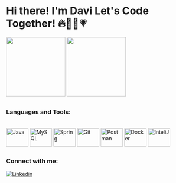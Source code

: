 # Hi there! I'm Davi Let's Code Together! 🔥👨‍💻💗



<div>
  <img height="160em" src = "https://github-readme-stats.vercel.app/api?username=dsaoDev&show_icons=true&theme=synthwave">
  <img height ="160em" src = "https://github-readme-stats.vercel.app/api/top-langs/?username=dsaoDev&layout=compact&theme=synthwave">
</div>

##

### Languages and Tools:

<div style="display:inline_block"><br>
  <img align="center" alt="Java" height= "50" width = "60" src="https://cdn.jsdelivr.net/gh/devicons/devicon@latest/icons/java/java-original.svg">
  <img align="center" alt="MySQL" height= "50" width = "60" src="https://cdn.jsdelivr.net/gh/devicons/devicon@latest/icons/mysql/mysql-original.svg">
  <img align="center" alt="Spring" height= "50" width = "60" src="https://cdn.jsdelivr.net/gh/devicons/devicon/icons/spring/spring-original-wordmark.svg">
  <img align="center" alt="Git" height= "50" width = "60" src="https://cdn.jsdelivr.net/gh/devicons/devicon/icons/git/git-original-wordmark.svg">
   <img align="center" alt="Postman" height= "50" width = "60" src ="https://cdn.jsdelivr.net/gh/devicons/devicon@latest/icons/postman/postman-original.svg">
   <img align ="center" alt="Docker" height= "50" width = "60" src="https://cdn.jsdelivr.net/gh/devicons/devicon@latest/icons/docker/docker-original.svg">
  <img align="center" alt="InteliJ" height= "50" width = "60" src="https://cdn.jsdelivr.net/gh/devicons/devicon/icons/intellij/intellij-original.svg">
</div>

##

### Connect with me:

 [![Linkedin](https://img.shields.io/badge/LinkedIn-0077B5?style=for-the-badge&logo=linkedin&logoColor=white)](https://www.linkedin.com/in/davi-silva-b91211271/)
